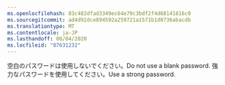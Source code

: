 ```yaml
---
ms.openlocfilehash: 03c482dfad3349ec64e79c3bdf2f4d68141816c0
ms.sourcegitcommit: ad4d92dce894592a259721a1571b1d8736abacdb
ms.translationtype: MT
ms.contentlocale: ja-JP
ms.lasthandoff: 08/04/2020
ms.locfileid: "87631232"
---
```

<span data-ttu-id="ac381-101">空白のパスワードは使用しないでください。</span><span class="sxs-lookup"><span data-stu-id="ac381-101">Do not use a blank password.</span></span> <span data-ttu-id="ac381-102">強力なパスワードを使用してください。</span><span class="sxs-lookup"><span data-stu-id="ac381-102">Use a strong password.</span></span>
